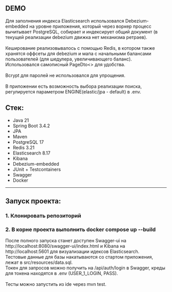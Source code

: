 ## DEMO
Для заполнения индекса Elasticsearch использовался Debezium-embedded на уровне приложения, который через воркер процесс вычитывает PostgreSQL, собирает и индексирует общий документ (в текущей реализации debezium движка нет механизма ретраев).<br>  
Кеширование реализовывалось с помощью Redis, в котором также хранятся оффсеты для debezium и мапа с начальными балансами пользователей (для шедулера, увеличивающего баланс).<br> 
Использовался самописный PageDto<> для удобства.<br>  
Bcrypt для паролей не использовался для упрощения.<br>  
В приложении есть возможность выбора реализации поиска, регулируется параметром ENGINE(elastic/jpa - default) в .env.

## Стек:

- Java 21
- Spring Boot 3.4.2
- JPA
- Maven  
- PostgreSQL 17  
- Redis 3.21
- Elasticsearch 8.17
- Kibana 
- Debezium-embedded 
- JUnit + Testcontainers
- Swagger 
- Docker

---

## Запуск проекта:

### 1. Клонировать репозиторий
### 2. В корне проекта выполнить docker compose up --build

После полного запуска станет доступен Swagger-ui на http://localhost:8080/swagger-ui/index.html и Kibana на http://localhost:5601 для визуализации идексов Elasticsearch.<br>
Тестовые данные для базы накатываются со стартом приложения, лежат в src/resources/data.sql.<br>
Токен для запросов можно получить на /api/auth/login в Swagger, креды для токена находятся в .env (USER_1_LOGIN, PASS).<br>  
Тесты можно запустить из ide через mvn test.
